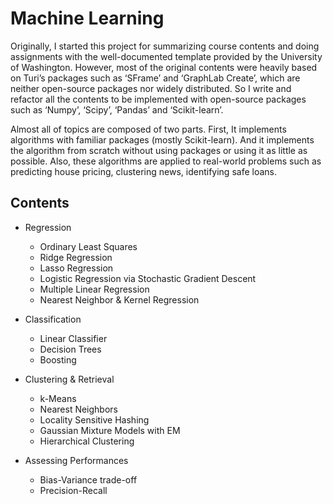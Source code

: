 # Machine Learning

Originally, I started this project for summarizing course contents and doing assignments with the well-documented template provided by the University of Washington. However, most of the original contents were heavily based on Turi’s packages such as ‘SFrame’ and ‘GraphLab Create’, which are neither open-source packages nor widely distributed. So I write and refactor all the contents to be implemented with open-source packages such as ‘Numpy’, ‘Scipy’, ‘Pandas’ and ‘Scikit-learn’.

Almost all of topics are composed of two parts. First, It implements algorithms with familiar packages (mostly Scikit-learn). And it implements the algorithm from scratch without using packages or using it as little as possible. Also, these algorithms are applied to real-world problems such as predicting house pricing, clustering news, identifying safe loans.

## Contents

* Regression
  * Ordinary Least Squares
  * Ridge Regression
  * Lasso Regression
  * Logistic Regression via Stochastic Gradient Descent
  * Multiple Linear Regression
  * Nearest Neighbor & Kernel Regression
  
* Classification
  * Linear Classifier
  * Decision Trees
  * Boosting
  
* Clustering & Retrieval
  * k-Means
  * Nearest Neighbors
  * Locality Sensitive Hashing
  * Gaussian Mixture Models with EM
  * Hierarchical Clustering

* Assessing Performances
  * Bias-Variance trade-off
  * Precision-Recall
